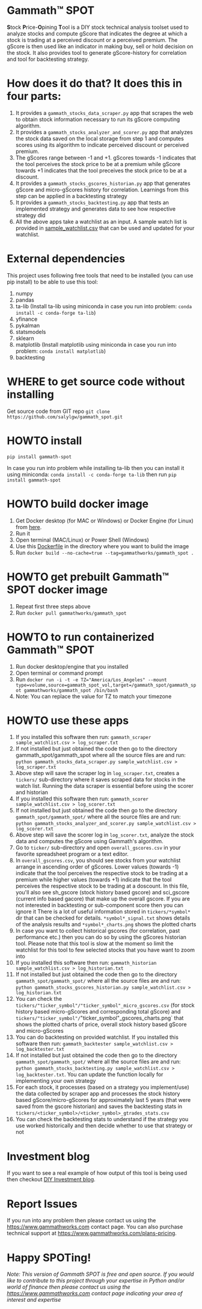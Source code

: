 # Gammath™ SPOT
**S**tock **P**rice-**O**pining **T**ool is a DIY stock technical analysis toolset used to analyze stocks and compute gScore that indicates the degree at which a stock is trading at a perceived discount or a perceived premium. The gScore is then used like an indicator in making buy, sell or hold decision on the stock. It also provides tool to generate gScore-history for correlation and tool for backtesting strategy.

# How does it do that? It does this in four parts:
1. It provides a `gammath_stocks_data_scraper.py` app that scrapes the web to obtain stock information necessary to run its gScore computing algorithm.
2. It provides a `gammath_stocks_analyzer_and_scorer.py` app that analyzes the stock data saved on the local storage from step 1 and computes scores using its algorithm to indicate perceived discount or perceived premium.
3. The gScores range between -1 and +1. gScores towards -1 indicates that the tool perceives the stock price to be at a premium while gScore towards +1 indicates that the tool preceives the stock price to be at a discount.
4. It provides a `gammath_stocks_gscores_historian.py` app that generates gScore and micro-gScores history for correlation. Learnings from this step can be applied in a backtesting strategy
5. It provides a `gammath_stocks_backtesting.py` app that tests an implemented strategy and generates data to see how respective strategy did
6. All the above apps take a watchlist as an input. A sample watch list is provided in [sample_watchlist.csv](https://github.com/salylgw/gammath_spot/blob/main/gammath_spot/sample_watchlist.csv) that can be used and updated for your watchlist.

# External dependencies
This project uses following free tools that need to be installed (you can use pip install) to be able to use this tool:

1. numpy
1. pandas
1. ta-lib (Install ta-lib using miniconda in case you run into problem: `conda install -c conda-forge ta-lib`)
1. yfinance
1. pykalman
1. statsmodels
1. sklearn
1. matplotlib (Install matplotlib using miniconda in case you run into problem: `conda install matplotlib`)
1. backtesting

# WHERE to get source code without installing
Get source code from GIT repo `git clone https://github.com/salylgw/gammath_spot.git`

# HOWTO install
`pip install gammath-spot`

In case you run into problem while installing ta-lib then you can install it using miniconda: `conda install -c conda-forge ta-lib` then run `pip install gammath-spot`

# HOWTO build docker image
 1. Get Docker desktop (for MAC or Windows) or Docker Engine (for Linux) from [here](https://docs.docker.com/get-docker).
 2. Run it
 3. Open terminal (MAC/Linux) or Power Shell (Windows)
 4. Use this [Dockerfile](https://github.com/salylgw/gammath_spot/blob/main/Dockerfile) in the directory where you want to build the image
 5. Run `docker build --no-cache=true --tag=gammathworks/gammath_spot .`


# HOWTO get prebuilt Gammath™ SPOT docker image
 1. Repeat first three steps above
 2. Run `docker pull gammathworks/gammath_spot`

# HOWTO to run containerized Gammath™ SPOT
 1. Run docker desktop/engine that you installed
 2. Open terminal or command prompt
 3. Run `docker run -i -t -e TZ="America/Los_Angeles" --mount type=volume,source=gammath_spot_vol,target=/gammath_spot/gammath_spot gammathworks/gammath_spot /bin/bash`
 4. Note: You can replace the value for TZ to match your timezone

# HOWTO use these apps
1. If you installed this software then run: `gammath_scraper sample_watchlist.csv > log_scraper.txt`
1. If not installed but just obtained the code then go to the directory gammath_spot/gammath_spot where all the source files are and run: `python gammath_stocks_data_scraper.py sample_watchlist.csv > log_scraper.txt`
1. Above step will save the scraper log in `log_scraper.txt`, creates a `tickers/` sub-directory where it saves scraped data for stocks in the watch list. Running the data scraper is essential before using the scorer and historian
1. If you installed this software then run: `gammath_scorer sample_watchlist.csv > log_scorer.txt`
1. If not installed but just obtained the code then go to the directory `gammath_spot/gammath_spot/` where all the source files are and run: `python gammath_stocks_analyzer_and_scorer.py sample_watchlist.csv > log_scorer.txt`
1. Above step will save the scorer log in `log_scorer.txt`, analyze the stock data and computes the gScore using Gammath's algorithm.
1. Go to `ticker/` sub-directory and open `overall_gscores.csv` in your favorite spreadsheet program or a text editor.
1. In `overall_gscores.csv`, you should see stocks from your watchlist arrange in ascending order of gScores. Lower values (towards -1) indicate that the tool perceives the respective stock to be trading at a premium while higher values (towards +1) indicate that the tool perceives the respective stock to be trading at a doscount. In this file, you'll also see sh_gscore (stock history based gscore) and sci_gscore (current info based gacore) that make up the overall gscore. If you are not interested in backtesting or sub-component score then you can ignore it There is a lot of useful information stored in `tickers/*symbol*` dir that can be checked for details. `*symbol*_signal.txt` shows details of the analysis results and `*symbol*_charts.png` shows the plotted charts
1. In case you want to collect historical gscores (for correlation, past performance etc.) then you can do so by using the gScores historian tool. Please note that this tool is slow at the moment so limit the watchlist for this tool to few selected stocks that you have want to zoom into
1. If you installed this software then run: `gammath_historian sample_watchlist.csv > log_historian.txt`
1. If not installed but just obtained the code then go to the directory `gammath_spot/gammath_spot/` where all the source files are and run: `python gammath_stocks_gscores_historian.py sample_watchlist.csv > log_historian.txt`
1. You can check the `tickers/"ticker_symbol"/"ticker_symbol"_micro_gscores.csv` (for stock history based micro-gScores and corresponding total gScore) and `tickers/"ticker_symbol"/`"ticker_symbol"_gscores_charts.png` that shows the plotted charts of price, overall stock history based gScore and micro-gScores
1. You can do backtesting on provided watchlist. If you installed this software then run: `gammath_backtester sample_watchlist.csv > log_backtester.txt`
1. If not installed but just obtained the code then go to the directory `gammath_spot/gammath_spot/` where all the source files are and run: `python gammath_stocks_backtesting.py sample_watchlist.csv > log_backtester.txt`. You can update the function locally for implementing your own strategy
1. For each stock, it processes (based on a strategy you implement/use) the data collected by scraper app and processes the stock history based gScore/micro-gScores for approximately last 5 years (that were saved from the gscore historian) and saves the backtesting stats in `tickers/<ticker_symbol>/<ticker_symbol>_gtrades_stats.csv`
1. You can check the backtesting stats to understand if the strategy you use worked historically and then decide whether to use that strategy or not

# Investment blog
If you want to see a real example of how output of this tool is being used then checkout [DIY Investment blog](https://www.gammathworks.com/diy-investment-blog).
 
# Report Issues
If you run into any problem then please contact us using the <https://www.gammathworks.com> contact page. You can also purchase technical support at <https://www.gammathworks.com/plans-pricing>.


# Happy SPOTing!
*Note: This version of Gammath SPOT is free and open source. If you would like to contribute to this project through your expertise in Python and/or world of finance then please contact us using the <https://www.gammathworks.com> contact page indicating your area of interest and expertise</u><u></u>*
